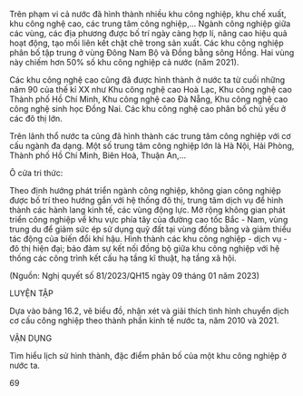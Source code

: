 Trên phạm vi cả nước đã hình thành nhiều khu công nghiệp, khu chế xuất, khu công nghệ cao, các trung tâm công nghiệp,... Ngành công nghiệp giữa các vùng, các địa phương được bố trí ngày càng hợp lí, nâng cao hiệu quả hoạt động, tạo mối liên kết chặt chẽ trong sản xuất. Các khu công nghiệp phân bố tập trung ở vùng Đông Nam Bộ và Đồng bằng sông Hồng. Hai vùng này chiếm hơn 50% số khu công nghiệp cả nước (năm 2021).

Các khu công nghệ cao cũng đã được hình thành ở nước ta từ cuối những năm 90 của thế kỉ XX như Khu công nghệ cao Hoà Lạc, Khu công nghệ cao Thành phố Hồ Chí Minh, Khu công nghệ cao Đà Nẵng, Khu công nghệ cao công nghệ sinh học Đồng Nai. Các khu công nghệ cao phân bố chủ yếu ở các đô thị lớn.

Trên lãnh thổ nước ta cũng đã hình thành các trung tâm công nghiệp với cơ cấu ngành đa dạng. Một số trung tâm công nghiệp lớn là Hà Nội, Hải Phòng, Thành phố Hồ Chí Minh, Biên Hoà, Thuận An,...

Ô cửa tri thức:

Theo định hướng phát triển ngành công nghiệp, không gian công nghiệp được bố trí theo hướng gắn với hệ thống đô thị, trung tâm dịch vụ để hình thành các hành lang kinh tế, các vùng động lực. Mở rộng không gian phát triển công nghiệp về khu vực phía tây của đường cao tốc Bắc - Nam, vùng trung du để giảm sức ép sử dụng quỹ đất tại vùng đồng bằng và giảm thiểu tác động của biến đổi khí hậu. Hình thành các khu công nghiệp - dịch vụ - đô thị hiện đại; bảo đảm sự kết nối đồng bộ giữa khu công nghiệp với hệ thống các công trình kết cấu hạ tầng kĩ thuật, hạ tầng xã hội.

(Nguồn: Nghị quyết số 81/2023/QH15 ngày 09 tháng 01 năm 2023)

LUYỆN TẬP

Dựa vào bảng 16.2, vẽ biểu đồ, nhận xét và giải thích tình hình chuyển dịch cơ cấu công nghiệp theo thành phần kinh tế nước ta, năm 2010 và 2021.

VẬN DỤNG

Tìm hiểu lịch sử hình thành, đặc điểm phân bố của một khu công nghiệp ở nước ta.

69